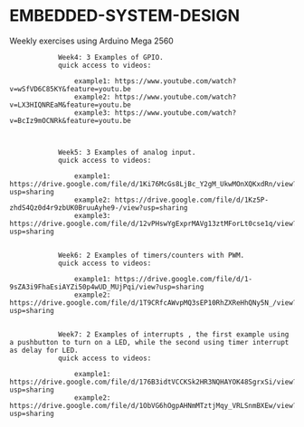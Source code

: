 # EMBEDDED-SYSTEM-DESIGN
Weekly exercises using Arduino Mega 2560 

                Week4: 3 Examples of GPIO. 
                quick access to videos: 
                   
                    example1: https://www.youtube.com/watch?v=wSfVD6C85KY&feature=youtu.be 
                    example2: https://www.youtube.com/watch?v=LX3HIQNREaM&feature=youtu.be
                    example3: https://www.youtube.com/watch?v=BcIz9mOCNRk&feature=youtu.be
                     
                     
                     
                Week5: 3 Examples of analog input.
                quick access to videos: 
                    
                    example1: https://drive.google.com/file/d/1Ki76McGs8LjBc_Y2gM_UkwMOnXQKxdRn/view?usp=sharing
                    example2: https://drive.google.com/file/d/1Kz5P-zhdS4Qz0d4r9zbUK0BruuAyhe9-/view?usp=sharing
                    example3: https://drive.google.com/file/d/12vPHswYgExprMAVg13ztMForLt0cse1q/view?usp=sharing
                    
                    
                Week6: 2 Examples of timers/counters with PWM.
                quick access to videos: 
                    
                    example1: https://drive.google.com/file/d/1-9sZA3i9FhaEsiAYZi50p4wUD_MUjPqi/view?usp=sharing 
                    example2: https://drive.google.com/file/d/1T9CRfcAWvpMQ3sEP10RhZXReHhQNy5N_/view?usp=sharing
                    
       
                Week7: 2 Examples of interrupts , the first example using a pushbutton to turn on a LED, while the second using timer interrupt as delay for LED.
                quick access to videos:
                
                    example1: https://drive.google.com/file/d/176B3idtVCCKSk2HR3NQHAYOK48SgrxSi/view?usp=sharing 
                    example2: https://drive.google.com/file/d/1ObVG6hOgpAHNmMTztjMqy_VRLSnmBXEw/view?usp=sharing
